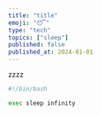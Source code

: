 ```yaml
---
title: "title"
emoji: "😴"
type: "tech"
topics: ["sleep"]
published: false
published_at: 2024-01-01
---
```


zzzz

```bash
#!/bin/bash

exec sleep infinity
```
